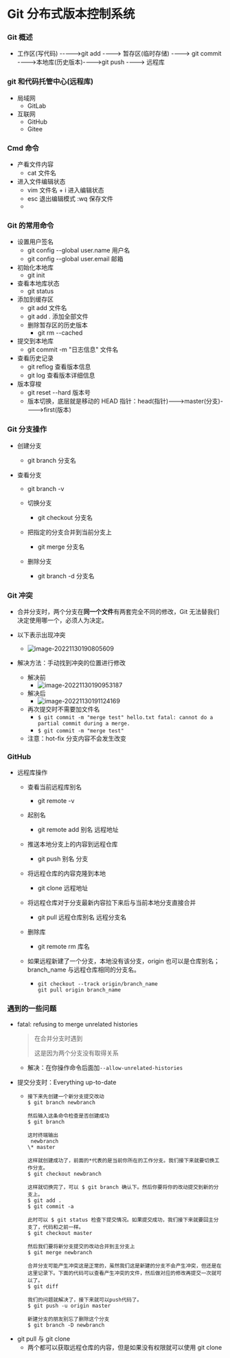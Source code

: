 # Git 分布式版本控制系统

### Git 概述

- 工作区(写代码) ----->git add ----> 暂存区(临时存储) ----> git commit ---->本地库(历史版本)---->git push ----> 远程库

### git 和代码托管中心(远程库)

- 局域网
  - GitLab
- 互联网
  - GitHub
  - Gitee

### Cmd 命令

- 产看文件内容
  - cat 文件名
- 进入文件编辑状态
  - vim 文件名 + i 进入编辑状态
  - esc 退出编辑模式 :wq 保存文件
  -

### Git 的常用命令

- 设置用户签名
  - git config --global user.name 用户名
  - git config --global user.email 邮箱
- 初始化本地库
  - git init
- 查看本地库状态
  - git status
- 添加到缓存区
  - git add 文件名
  - git add . 添加全部文件
  - 删除暂存区的历史版本
    - git rm --cached <file>
- 提交到本地库
  - git commit -m "日志信息" 文件名
- 查看历史记录
  - git reflog 查看版本信息
  - git log 查看版本详细信息
- 版本穿梭
  - git reset --hard 版本号
  - 版本切换，底层就是移动的 HEAD 指针：head(指针)--->master(分支)---->first(版本)

### Git 分支操作

- 创建分支

  - git branch 分支名

- 查看分支

  - git branch -v

  - 切换分支

    - git checkout 分支名

  - 把指定的分支合并到当前分支上

    - git merge 分支名

  - 删除分支

    - git branch -d 分支名

### Git 冲突

- 合并分支时，两个分支在**同一个文件**有两套完全不同的修改，Git 无法替我们决定使用哪一个，必须人为决定。
- 以下表示出现冲突

  - ![image-20221130190805609](C:\Users\LiuXiaoLong\AppData\Roaming\Typora\typora-user-images\image-20221130190805609.png)

- 解决方法：手动找到冲突的位置进行修改
  - 解决前
    - ![image-20221130190953187](C:\Users\LiuXiaoLong\AppData\Roaming\Typora\typora-user-images\image-20221130190953187.png)
  - 解决后
    - ![image-20221130191124169](C:\Users\LiuXiaoLong\AppData\Roaming\Typora\typora-user-images\image-20221130191124169.png)
  - 再次提交时不需要加文件名
    - `$ git commit -m "merge test" hello.txt fatal: cannot do a partial commit during a merge.`
    - `$ git commit -m "merge test"`
  - 注意：hot-fix 分支内容不会发生改变

### GitHub

- 远程库操作

  - 查看当前远程库别名
    - git remote -v
  - 起别名
    - git remote add 别名 远程地址
  - 推送本地分支上的内容到远程仓库
    - git push 别名 分支
  - 将远程仓库的内容克隆到本地
    - git clone 远程地址
  - 将远程仓库对于分支最新内容拉下来后与当前本地分支直接合并

    - git pull 远程仓库别名 远程分支名

  - 删除库

    - git remote rm 库名

  - 如果远程新建了一个分支，本地没有该分支，origin 也可以是仓库别名；branch_name 与远程仓库相同的分支名。

    - ```
      git checkout --track origin/branch_name
      git pull origin branch_name
      ```

### 遇到的一些问题

- fatal: refusing to merge unrelated histories

  > 在合并分支时遇到
  >
  > 这是因为两个分支没有取得关系

  - 解决：在你操作命令后面加`--allow-unrelated-histories`

- 提交分支时：Everything up-to-date

  - ```
    接下来先创建一个新分支提交改动
    $ git branch newbranch

    然后输入这条命令检查是否创建成功
    $ git branch

    这时终端输出
     newbranch
    \* master

    这样就创建成功了，前面的*代表的是当前你所在的工作分支。我们接下来就要切换工作分支。
    $ git checkout newbranch

    这样就切换完了，可以 $ git branch 确认下。然后你要将你的改动提交到新的分支上。
    $ git add .
    $ git commit -a

    此时可以 $ git status 检查下提交情况。如果提交成功，我们接下来就要回主分支了，代码和之前一样。
    $ git checkout master

    然后我们要将新分支提交的改动合并到主分支上
    $ git merge newbranch

    合并分支可能产生冲突这是正常的，虽然我们这是新建的分支不会产生冲突，但还是在这里记录下。下面的代码可以查看产生冲突的文件，然后做对应的修改再提交一次就可以了。
    $ git diff

    我们的问题就解决了，接下来就可以push代码了。
    $ git push -u origin master

    新建分支的朋友别忘了删除这个分支
    $ git branch -D newbranch
    ```

* git pull 与 git clone
  - 两个都可以获取远程仓库的内容，但是如果没有权限就可以使用 git clone
